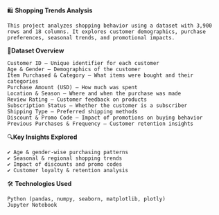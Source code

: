 🛍️ **Shopping Trends Analysis**
      
    This project analyzes shopping behavior using a dataset with 3,900 rows and 18 columns. It explores customer demographics, purchase preferences, seasonal trends, and promotional impacts.

📌**Dataset Overview**

    Customer ID – Unique identifier for each customer
    Age & Gender – Demographics of the customer
    Item Purchased & Category – What items were bought and their categories
    Purchase Amount (USD) – How much was spent
    Location & Season – Where and when the purchase was made
    Review Rating – Customer feedback on products
    Subscription Status – Whether the customer is a subscriber
    Shipping Type – Preferred shipping methods
    Discount & Promo Code – Impact of promotions on buying behavior
    Previous Purchases & Frequency – Customer retention insights
    
🔍**Key Insights Explored**

    ✔️ Age & gender-wise purchasing patterns
    ✔️ Seasonal & regional shopping trends
    ✔️ Impact of discounts and promo codes
    ✔️ Customer loyalty & retention analysis

🛠️ **Technologies Used**

    Python (pandas, numpy, seaborn, matplotlib, plotly)
    Jupyter Notebook
